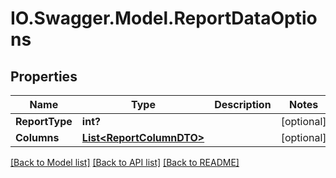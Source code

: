 # IO.Swagger.Model.ReportDataOptions
## Properties

Name | Type | Description | Notes
------------ | ------------- | ------------- | -------------
**ReportType** | **int?** |  | [optional] 
**Columns** | [**List&lt;ReportColumnDTO&gt;**](ReportColumnDTO.md) |  | [optional] 

[[Back to Model list]](../README.md#documentation-for-models) [[Back to API list]](../README.md#documentation-for-api-endpoints) [[Back to README]](../README.md)

